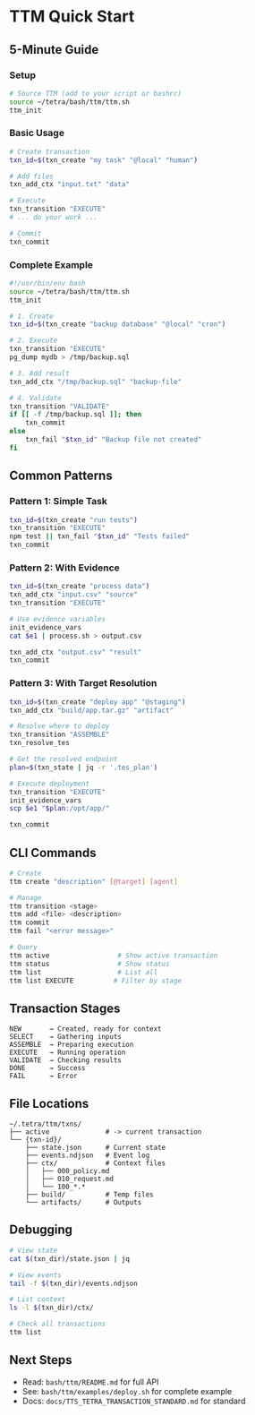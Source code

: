 # TTM Quick Start

## 5-Minute Guide

### Setup

```bash
# Source TTM (add to your script or bashrc)
source ~/tetra/bash/ttm/ttm.sh
ttm_init
```

### Basic Usage

```bash
# Create transaction
txn_id=$(txn_create "my task" "@local" "human")

# Add files
txn_add_ctx "input.txt" "data"

# Execute
txn_transition "EXECUTE"
# ... do your work ...

# Commit
txn_commit
```

### Complete Example

```bash
#!/usr/bin/env bash
source ~/tetra/bash/ttm/ttm.sh
ttm_init

# 1. Create
txn_id=$(txn_create "backup database" "@local" "cron")

# 2. Execute
txn_transition "EXECUTE"
pg_dump mydb > /tmp/backup.sql

# 3. Add result
txn_add_ctx "/tmp/backup.sql" "backup-file"

# 4. Validate
txn_transition "VALIDATE"
if [[ -f /tmp/backup.sql ]]; then
    txn_commit
else
    txn_fail "$txn_id" "Backup file not created"
fi
```

## Common Patterns

### Pattern 1: Simple Task

```bash
txn_id=$(txn_create "run tests")
txn_transition "EXECUTE"
npm test || txn_fail "$txn_id" "Tests failed"
txn_commit
```

### Pattern 2: With Evidence

```bash
txn_id=$(txn_create "process data")
txn_add_ctx "input.csv" "source"
txn_transition "EXECUTE"

# Use evidence variables
init_evidence_vars
cat $e1 | process.sh > output.csv

txn_add_ctx "output.csv" "result"
txn_commit
```

### Pattern 3: With Target Resolution

```bash
txn_id=$(txn_create "deploy app" "@staging")
txn_add_ctx "build/app.tar.gz" "artifact"

# Resolve where to deploy
txn_transition "ASSEMBLE"
txn_resolve_tes

# Get the resolved endpoint
plan=$(txn_state | jq -r '.tes_plan')

# Execute deployment
txn_transition "EXECUTE"
init_evidence_vars
scp $e1 "$plan:/opt/app/"

txn_commit
```

## CLI Commands

```bash
# Create
ttm create "description" [@target] [agent]

# Manage
ttm transition <stage>
ttm add <file> <description>
ttm commit
ttm fail "<error message>"

# Query
ttm active                 # Show active transaction
ttm status                 # Show status
ttm list                   # List all
ttm list EXECUTE          # Filter by stage
```

## Transaction Stages

```
NEW       → Created, ready for context
SELECT    → Gathering inputs
ASSEMBLE  → Preparing execution
EXECUTE   → Running operation
VALIDATE  → Checking results
DONE      → Success
FAIL      → Error
```

## File Locations

```
~/.tetra/ttm/txns/
├── active              # -> current transaction
└── {txn-id}/
    ├── state.json      # Current state
    ├── events.ndjson   # Event log
    ├── ctx/            # Context files
    │   ├── 000_policy.md
    │   ├── 010_request.md
    │   └── 100_*.*
    ├── build/          # Temp files
    └── artifacts/      # Outputs
```

## Debugging

```bash
# View state
cat $(txn_dir)/state.json | jq

# View events
tail -f $(txn_dir)/events.ndjson

# List context
ls -l $(txn_dir)/ctx/

# Check all transactions
ttm list
```

## Next Steps

- Read: `bash/ttm/README.md` for full API
- See: `bash/ttm/examples/deploy.sh` for complete example
- Docs: `docs/TTS_TETRA_TRANSACTION_STANDARD.md` for standard
